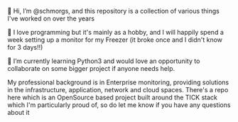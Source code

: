 👋 Hi, I’m @schmorgs, and this repository is a collection of various things I've worked on over the years

👀 I love programming but it's mainly as a hobby, and I will happily spend a week setting up a monitor for my Freezer (it broke once and I didn't know for 3 days!!)

🌱 I’m currently learning Python3 and would love an opportunity to collaborate on some bigger project if anyone needs help.

My professional background is in Enterprise monitoring, providing solutions in the infrastructure, application, network and cloud spaces.
There's a repo here which is an OpenSource based project built around the TICK stack which I'm particularly proud of, so do let me know if you have any questions about it


<!---
schmorgs/schmorgs is a ✨ special ✨ repository because its `README.md` (this file) appears on your GitHub profile.
You can click the Preview link to take a look at your changes.
--->
